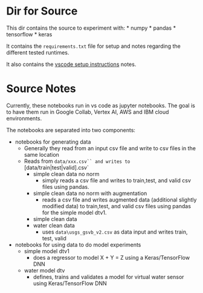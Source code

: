 # Dir for Source

This dir contains the source to experiment with:
    * numpy
    * pandas
    * tensorflow
    * keras

It contains the `requirements.txt` file for setup and notes
regarding the different tested runtimes.

It also contains the [vscode setup instructions](vscode_setup.md) notes.


# Source Notes

Currently, these notebooks run in vs code as jupyter notebooks.  The goal is to 
have them run in Google Collab, Vertex AI, AWS and IBM cloud environments.


The notebooks are separated into two components:

* notebooks for generating data
    - Generally they read from an input csv file and write to csv files in the same location
    - Reads from `data/xxx.csv`` and writes to `[data/train|test|valid].csv`
        * simple clean data no norm 
            - simply reads a csv file and writes to train,test, and valid csv files using pandas.
        * simple clean data no norm with augmentation
            - reads a csv file and writes augmented data (additional slightly modified data) to train,test, and valid csv files using pandas for the simple model dtv1.
        * simple clean data
        * water clean data
            - uses `data\usgs_gsvb_v2.csv` as data input and writes train, test, valid 
* notebooks for using data to do model experiments
    - simple model dtv1
        * does a regressor to model X + Y = Z using a Keras/TensorFlow DNN
    - water model dtv
        * defines, trains and validates a model for virtual water sensor using Keras/TensorFlow DNN